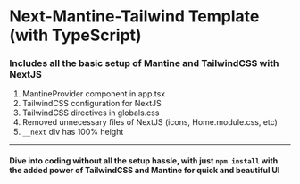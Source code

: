 # Next-Mantine-Tailwind Template (with TypeScript)

### Includes all the basic setup of **Mantine** and **TailwindCSS** with **NextJS**
1. MantineProvider component in app.tsx
2. TailwindCSS configuration for NextJS
3. TailwindCSS directives in globals.css
4. Removed unnecessary files of NextJS (icons, Home.module.css, etc)
5. ```__next``` div has 100% height

---

#### Dive into coding without all the setup hassle, with just ```npm install``` with the added power of TailwindCSS and Mantine for quick and beautiful UI
